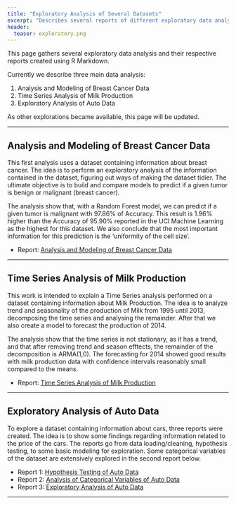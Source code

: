 ```yaml
---
title: "Exploratory Analysis of Several Datasets"
excerpt: "Describes several reports of different exploratory data analysis."
header:
  teaser: exploratory.png
---
```


This page gathers several exploratory data analysis and their respective reports created using R Markdown.

Currently we describe three main data analysis:

1. Analysis and Modeling of Breast Cancer Data
2. Time Series Analysis of Milk Production
3. Exploratory Analysis of Auto Data

As other explorations became available, this page will be updated.

---

## Analysis and Modeling of Breast Cancer Data

This first analysis uses a dataset containing information about breast cancer. The idea is to perform an exploratory analysis of the information contained in the dataset, figuring out ways of making the dataset tidier. The ultimate objective is to build and compare models to predict if a given tumor is benign or malignant (breast cancer).

The analysis show that, with a Random Forest model, we can predict if a given tumor is malignant with 97.86% of Accuracy. This result is 1.96% higher than the Accuracy of 95.90% reported in the UCI Machine Learning as the highest for this dataset. We also conclude that the most important information for this prediction is the ‘uniformity of the cell size’.

* Report: <a href="http://rpubs.com/ricardosc/breast-cancer" target='_blank' class="btn btn--info btn--small">Analysis and Modeling of Breast Cancer Data</a>

---

## Time Series Analysis of Milk Production

This work is intended to explain a Time Series analysis performed on a dataset containing information about Milk Production. The idea is to analyze trend and seasonality of the production of Milk from 1995 until 2013, decomposing the time series and analysing the remainder. After that we also create a model to forecast the production of 2014.

The analysis show that the time series is not stationary, as it has a trend, and that after removing trend and season efftects, the remainder of the decomposition is ARMA(1,0). The forecasting for 2014 showed good results with milk production data with confidence intervals reasonably small compared to the means.

* Report: <a href="http://rpubs.com/ricardosc/milk-timeseries" target='_blank' class="btn btn--info btn--small">Time Series Analysis of Milk Production</a>

---

## Exploratory Analysis of Auto Data

To explore a dataset containing information about cars, three reports were created. The idea is to show some findings regarding information related to the price of the cars. The reports go from data loading/cleaning, hypothesis testing, to some basic modeling for exploration. Some categorical variables of the dataset are extensively explored in the second report below.

* Report 1: <a href="http://rpubs.com/ricardosc/auto-hypothesis-testing" target='_blank' class="btn btn--info btn--small">Hypothesis Testing of Auto Data</a>
* Report 2: <a href="http://rpubs.com/ricardosc/auto-categorical-variables" target='_blank' class="btn btn--info btn--small">Analysis of Categorical Variables of Auto Data</a>
* Report 3: <a href="http://rpubs.com/ricardosc/auto-exploration" target='_blank' class="btn btn--info btn--small">Exploratory Analysis of Auto Data</a>

---


